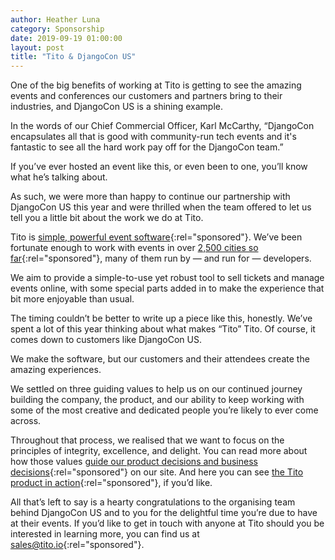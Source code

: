 ```yaml
---
author: Heather Luna
category: Sponsorship
date: 2019-09-19 01:00:00
layout: post
title: "Tito & DjangoCon US"
---
```


One of the big benefits of working at Tito is getting to see the amazing events and conferences our customers and partners bring to their industries, and DjangoCon US is a shining example.

In the words of our Chief Commercial Officer, Karl McCarthy, “DjangoCon encapsulates all that is good with community-run tech events and it's fantastic to see all the hard work pay off for the DjangoCon team.”

If you’ve ever hosted an event like this, or even been to one, you’ll know what he’s talking about.

As such, we were more than happy to continue our partnership with DjangoCon US this year and were thrilled when the team offered to let us tell you a little bit about the work we do at Tito.

Tito is [simple, powerful event software](https://ti.to/features){:rel="sponsored"}. We’ve been fortunate enough to work with events in over [2,500 cities so far](https://ti.to/about){:rel="sponsored"}, many of them run by — and run for — developers.

We aim to provide a simple-to-use yet robust tool to sell tickets and manage events online, with some special parts added in to make the experience that bit more enjoyable than usual.

The timing couldn’t be better to write up a piece like this, honestly. We’ve spent a lot of this year thinking about what makes “Tito” Tito. Of course, it comes down to customers like DjangoCon US.

We make the software, but our customers and their attendees create the amazing experiences.

We settled on three guiding values to help us on our continued journey building the company, the product, and our ability to keep working with some of the most creative and dedicated people you’re likely to ever come across.

Throughout that process, we realised that we want to focus on the principles of integrity, excellence, and delight. You can read more about how those values [guide our product decisions and business decisions](https://blog.tito.io/posts/the-value-of-integrity/){:rel="sponsored"} on our site. And here you can see [the Tito product in action](https://youtu.be/f5fRBZykYA8){:rel="sponsored"}, if you’d like.

All that’s left to say is a hearty congratulations to the organising team behind DjangoCon US and to you for the delightful time you’re due to have at their events. If you’d like to get in touch with anyone at Tito should you be interested in learning more, you can find us at [sales@tito.io](mailto:sales@tito.io){:rel="sponsored"}.
